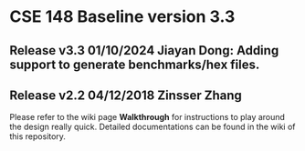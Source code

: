 # CSE 148 Baseline version 3.3

## Release v3.3 01/10/2024 Jiayan Dong: Adding support to generate benchmarks/hex files.

## Release v2.2 04/12/2018 Zinsser Zhang

Please refer to the wiki page **Walkthrough** for instructions to play around the design really quick.
Detailed documentations can be found in the wiki of this repository.
